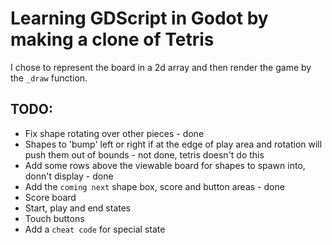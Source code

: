 # Learning GDScript in Godot by making a clone of Tetris

I chose to represent the board in a 2d array and then render the game by the `_draw` function.

## TODO:
- Fix shape rotating over other pieces - done
- Shapes to 'bump' left or right if at the edge of play area and rotation will push them out of bounds - not done, tetris doesn't do this
- Add some rows above the viewable board for  shapes to spawn into, donn't display - done
- Add the `coming next` shape box, score and button areas - done
- Score board
- Start, play and end states
- Touch buttons
- Add a `cheat code` for special state
